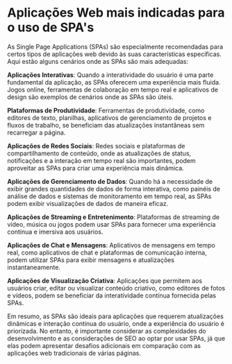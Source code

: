 # Aplicações Web mais indicadas para o uso de SPA's

As Single Page Applications (SPAs) são especialmente recomendadas para certos tipos de aplicações web devido às suas características específicas. Aqui estão alguns cenários onde as SPAs são mais adequadas:

**Aplicações Interativas**: Quando a interatividade do usuário é uma parte fundamental da aplicação, as SPAs oferecem uma experiência mais fluida. Jogos online, ferramentas de colaboração em tempo real e aplicativos de design são exemplos de cenários onde as SPAs são úteis.

**Plataformas de Produtividade**: Ferramentas de produtividade, como editores de texto, planilhas, aplicativos de gerenciamento de projetos e fluxos de trabalho, se beneficiam das atualizações instantâneas sem recarregar a página.

**Aplicações de Redes Sociais**: Redes sociais e plataformas de compartilhamento de conteúdo, onde as atualizações de status, notificações e a interação em tempo real são importantes, podem aproveitar as SPAs para criar uma experiência mais dinâmica.

**Aplicações de Gerenciamento de Dados**: Quando há a necessidade de exibir grandes quantidades de dados de forma interativa, como painéis de análise de dados e sistemas de monitoramento em tempo real, as SPAs podem exibir visualizações de dados de maneira eficaz.

**Aplicações de Streaming e Entretenimento**: Plataformas de streaming de vídeo, música ou jogos podem usar SPAs para fornecer uma experiência contínua e imersiva aos usuários.

**Aplicações de Chat e Mensagens**: Aplicativos de mensagens em tempo real, como aplicativos de chat e plataformas de comunicação interna, podem utilizar SPAs para exibir mensagens e atualizações instantaneamente.

**Aplicações de Visualização Criativa**: Aplicações que permitem aos usuários criar, editar ou visualizar conteúdo criativo, como editores de fotos e vídeos, podem se beneficiar da interatividade contínua fornecida pelas SPAs.

Em resumo, as SPAs são ideais para aplicações que requerem atualizações dinâmicas e interação contínua do usuário, onde a experiência do usuário é priorizada. No entanto, é importante considerar as complexidades do desenvolvimento e as considerações de SEO ao optar por usar SPAs, já que elas podem apresentar desafios adicionais em comparação com as aplicações web tradicionais de várias páginas.




